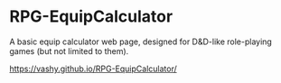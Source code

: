 # RPG-EquipCalculator
A basic equip calculator web page, designed for D&D-like role-playing games (but not limited to them).

https://vashy.github.io/RPG-EquipCalculator/
